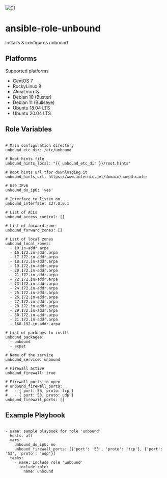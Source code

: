 [![CI](https://github.com/de-it-krachten/ansible-role-unbound/workflows/CI/badge.svg?event=push)](https://github.com/de-it-krachten/ansible-role-unbound/actions?query=workflow%3ACI)


# ansible-role-unbound

Installs & configures unbound 


Platforms
--------------

Supported platforms

- CentOS 7
- RockyLinux 8
- AlmaLinux 8
- Debian 10 (Buster)
- Debian 11 (Bullseye)
- Ubuntu 18.04 LTS
- Ubuntu 20.04 LTS



Role Variables
--------------
<pre><code>
# Main configuration directory
unbound_etc_dir: /etc/unbound

# Root hints file
unbound_hints_local: "{{ unbound_etc_dir }}/root.hints"

# Root hints url tfor downloading it
unbound_hints_url: https://www.internic.net/domain/named.cache

# Use IPv6
unbound_do_ip6: 'yes'

# Interface to listen on
unbound_interface: 127.0.0.1

# List of ACLs
unbound_access_control: []

# List of forward zone
unbound_forward_zones: []

# Lsit of local zones
unbound_local_zones:
  - 10.in-addr.arpa
  - 16.172.in-addr.arpa
  - 17.172.in-addr.arpa
  - 18.172.in-addr.arpa
  - 19.172.in-addr.arpa
  - 20.172.in-addr.arpa
  - 21.172.in-addr.arpa
  - 22.172.in-addr.arpa
  - 23.172.in-addr.arpa
  - 24.172.in-addr.arpa
  - 25.172.in-addr.arpa
  - 26.172.in-addr.arpa
  - 27.172.in-addr.arpa
  - 28.172.in-addr.arpa
  - 29.172.in-addr.arpa
  - 30.172.in-addr.arpa
  - 31.172.in-addr.arpa
  - 168.192.in-addr.arpa

# List of packages to instll
unbound_packages:
  - unbound
  - expat

# Name of the service
unbound_service: unbound

# Firewall active
unbound_firewall: true

# Firewall ports to open
# unbound_firewall_ports:
#   - { port: 53, proto: tcp }
#   - { port: 53, proto: udp }
unbound_firewall_ports: []
</pre></code>


Example Playbook
----------------

<pre><code>
- name: sample playbook for role 'unbound'
  hosts: all
  vars:
    unbound_do_ip6: no
    unbound_firewall_ports: [{'port': '53', 'proto': 'tcp'}, {'port': '53', 'proto': 'udp'}]
  tasks:
    - name: Include role 'unbound'
      include_role:
        name: unbound
</pre></code>

